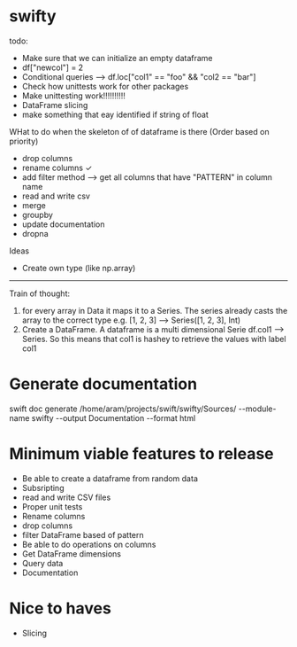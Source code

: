 # swifty

todo:
- Make sure that we can initialize an empty dataframe
- df["newcol"] = 2
- Conditional queries --> df.loc["col1" == "foo" && "col2 == "bar"]
- Check how unittests work for other packages
- Make unittesting work!!!!!!!!!!
- DataFrame slicing 
- make something that eay identified if string of float



WHat to do when the skeleton of of dataframe is there (Order based on priority)
- drop columns
- rename columns ✓
- add filter method --> get all columns that have "PATTERN" in column name
- read and write csv
- merge 
- groupby
- update documentation
- dropna

Ideas
- Create own type (like np.array)


--------
Train of thought:
1. for every array in Data it maps it to a Series. The series already casts the array
  to the correct type e.g. [1, 2, 3] --> Series([1, 2, 3], Int)
2. Create a DataFrame. A dataframe is a multi dimensional Serie
df.col1 --> Series. So this means that col1 is hashey to retrieve the values with label col1

# Generate documentation
swift doc generate /home/aram/projects/swift/swifty/Sources/ --module-name swifty --output Documentation --format html

# Minimum viable features to release
- Be able to create a dataframe from random data
- Subsripting
- read and write CSV files
- Proper unit tests
- Rename columns
- drop columns
- filter DataFrame based of pattern
- Be able to do operations on columns
- Get DataFrame dimensions
- Query data
- Documentation

# Nice to haves
- Slicing

